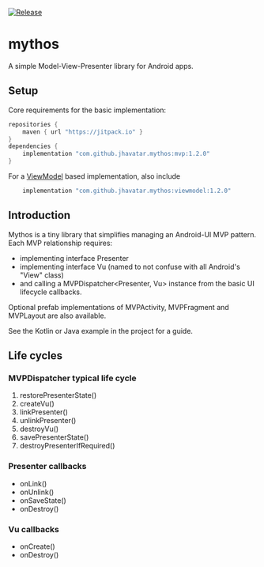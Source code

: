 [![Release](https://jitpack.io/v/jhavatar/mythos.svg)](https://jitpack.io/#jhavatar/mythos)

# mythos
A simple Model-View-Presenter library for Android apps.

## Setup

Core requirements for the basic implementation:
```groovy
repositories {
    maven { url "https://jitpack.io" }
}
dependencies {
    implementation "com.github.jhavatar.mythos:mvp:1.2.0"
}
```

For a [ViewModel](https://developer.android.com/topic/libraries/architecture/viewmodel) based implementation, also include
```groovy
    implementation "com.github.jhavatar.mythos:viewmodel:1.2.0"
```

## Introduction
Mythos is a tiny library that simplifies managing an Android-UI MVP pattern. Each MVP relationship requires:
* implementing interface Presenter
* implementing interface Vu (named to not confuse with all Android's "View" class)
* and calling a MVPDispatcher\<Presenter, Vu\> instance from the basic UI lifecycle callbacks.
 
Optional prefab implementations of MVPActivity, MVPFragment and MVPLayout are also available.

See the Kotlin or Java example in the project for a guide.

## Life cycles

### MVPDispatcher typical life cycle
1. restorePresenterState()
2. createVu()
3. linkPresenter()
4. unlinkPresenter()
5. destroyVu()
6. savePresenterState()
7. destroyPresenterIfRequired()

### Presenter callbacks
- onLink()
- onUnlink()
- onSaveState()
- onDestroy()

### Vu callbacks
- onCreate()
- onDestroy()



